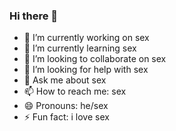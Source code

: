 ### Hi there 👋


- 🔭 I’m currently working on sex
- 🌱 I’m currently learning sex
- 👯 I’m looking to collaborate on sex
- 🤔 I’m looking for help with sex
- 💬 Ask me about sex
- 📫 How to reach me: sex
- 😄 Pronouns: he/sex
- ⚡ Fun fact: i love sex

